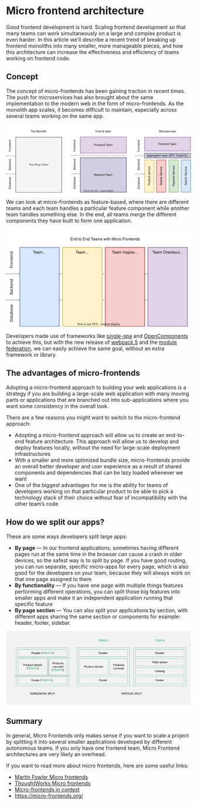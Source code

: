 # Micro frontend architecture

Good frontend development is hard. Scaling frontend development so that many teams can work simultaneously on a large and complex product is even harder. In this article we'll describe a recent trend of breaking up frontend monoliths into many smaller, more manageable pieces, and how this architecture can increase the effectiveness and efficiency of teams working on frontend code.

## Concept

The concept of micro-frontends has been gaining traction in recent times. The push for microservices has also brought about the same implementation to the modern web in the form of micro-frontends. As the monolith app scales, it becomes difficult to maintain, especially across several teams working on the same app.

![monolith frontback microservices](./images/monolith-frontback-microservices.drawio.svg)

We can look at micro-frontends as feature-based, where there are different teams and each team handles a particular feature component while another team handles something else. In the end, all teams merge the different components they have built to form one application.

![vertical teams](./images/vertical-teams.drawio.svg)

Developers made use of frameworks like [single-spa](https://single-spa.js.org/) and [OpenComponents](https://opencomponents.github.io/) to achieve this, but with the new release of [webpack 5](./webpack-intro.md) and the [module federation](./module-federation.md), we can easily achieve the same goal, without an extra framework or library.

## The advantages of micro-frontends

Adopting a micro-frontend approach to building your web applications is a strategy if you are building a large-scale web application with many moving parts or applications that are branched out into sub-applications where you want some consistency in the overall look.

There are a few reasons you might want to switch to the micro-frontend approach:

- Adopting a micro-frontend approach will allow us to create an end-to-end feature architecture. This approach will allow us to develop and deploy features locally, without the need for large-scale deployment infrastructures
- With a smaller and more optimized bundle size, micro-frontends provide an overall better developer and user experience as a result of shared components and dependencies that can be lazy loaded whenever we want
- One of the biggest advantages for me is the ability for teams of developers working on that particular product to be able to pick a technology stack of their choice without fear of incompatibility with the other team’s code

## How do we split our apps?

These are some ways developers split large apps:

- **By page** ⁠— In our frontend applications, sometimes having different pages run at the same time in the browser can cause a crash in older devices, so the safest way is to split by page. If you have good routing, you can run separate, specific micro-apps for every page, which is also good for the developers on your team, because they will always work on that one page assigned to them
- **By functionality** ⁠— If you have one page with multiple things features performing different operations, you can split those big features into smaller apps and make it an independent application running that specific feature
- **By page section** ⁠— You can also split your applications by section, with different apps sharing the same section or components for example: header, footer, sidebar.

![Different splits](./images/microfrontend-split.jpeg)

## Summary

In general, Micro Frontends only makes sense if you want to scale a project by splitting it into several smaller applications developed by different autonomous teams. If you only have one frontend team, Micro Frontend architectures are very likely an overhead.

If you want to read more about micro frontends, here are some useful links:

- [Martin Fowler Micro frontends](https://martinfowler.com/articles/micro-frontends.html)
- [ThoughtWorks Micro frontends](https://www.thoughtworks.com/radar/techniques/micro-frontends)
- [Micro-frontends in context](https://increment.com/frontend/micro-frontends-in-context/)
- <https://micro-frontends.org/>
